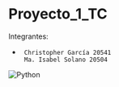 # Proyecto_1_TC
Integrantes: 
-      Christopher García 20541
       Ma. Isabel Solano 20504

![Python](http://ForTheBadge.com/images/badges/made-with-python.svg)
